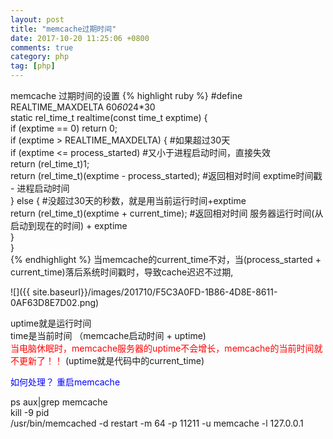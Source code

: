 ```yaml
---
layout: post
title: "memcache过期时间"
date: 2017-10-20 11:25:06 +0800
comments: true
category: php
tag: [php]
---
```



memcache 过期时间的设置
{% highlight ruby %}
#define REALTIME_MAXDELTA 60*60*24*30  
   static rel_time_t realtime(const time_t exptime) {  
        if (exptime == 0) return 0;  
        if (exptime > REALTIME_MAXDELTA) {   #如果超过30天  
               if (exptime <= process_started)   #又小于进程启动时间，直接失效  
                      return (rel_time_t)1;   
               return (rel_time_t)(exptime - process_started);   #返回相对时间 exptime时间戳 - 进程启动时间  
        } else {   #没超过30天的秒数，就是用当前运行时间+exptime  
               return (rel_time_t)(exptime + current_time);   #返回相对时间 服务器运行时间(从启动到现在的时间) + exptime  
        }  
 }  
{% endhighlight %}
当memcache的current_time不对，当(process_started + current_time)落后系统时间戳时，导致cache迟迟不过期,



![]({{ site.baseurl}}/images/201710/F5C3A0FD-1B86-4D8E-8611-0AF63D8E7D02.png)

uptime就是运行时间  
time是当前时间 （memcache启动时间 + uptime)  
<font color="red">当电脑休眠时，memcache服务器的uptime不会增长，memcache的当前时间就不更新了！！</font> (uptime就是代码中的current_time)


<font color="blue">如何处理？ 重启memcache  </font>

ps aux|grep memcache  
kill -9 pid  
/usr/bin/memcached -d restart -m 64 -p 11211 -u memcache -l 127.0.0.1


